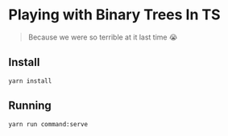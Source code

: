 # Playing with Binary Trees In TS

> Because we were so terrible at it last time 😭

## Install

`yarn install`

## Running

`yarn run command:serve`
